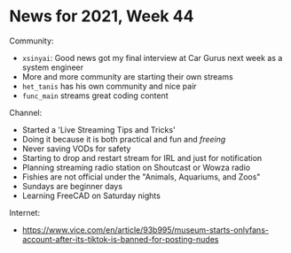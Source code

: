 # News for 2021, Week 44

Community:

* `xsinyai`: Good news got my final interview at Car Gurus next week as a system engineer
* More and more community are starting their own streams
* `het_tanis` has his own community and nice pair
* `func_main` streams great coding content

Channel:

* Started a 'Live Streaming Tips and Tricks'
* Doing it because it is both practical and fun and *freeing*
* Never saving VODs for safety
* Starting to drop and restart stream for IRL and just for notification
* Planning streaming radio station on Shoutcast or Wowza radio
* Fishies are not official under the "Animals, Aquariums, and Zoos"
* Sundays are beginner days
* Learning FreeCAD on Saturday nights

Internet:

* <https://www.vice.com/en/article/93b995/museum-starts-onlyfans-account-after-its-tiktok-is-banned-for-posting-nudes>
